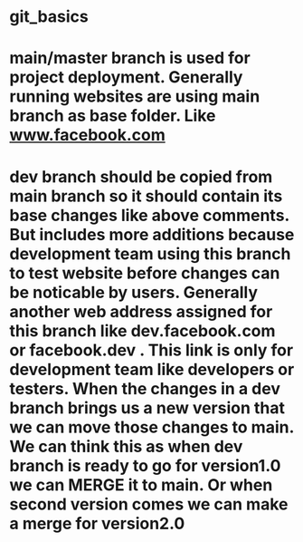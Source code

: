 # git_basics

# main/master branch is used for project deployment. Generally running websites are using main branch as base folder. Like www.facebook.com

# dev branch should be copied from main branch so it should contain its base changes like above comments. But includes more additions because development team using this branch to test website before changes can be noticable by users. Generally another web address assigned for this branch like dev.facebook.com or facebook.dev . This link is only for development team like developers or testers. When the changes in a dev branch brings us a new version that we can move those changes to main. We can think this as when dev branch is ready to go for version1.0 we can MERGE it to main. Or when second version comes we can make a merge for version2.0
